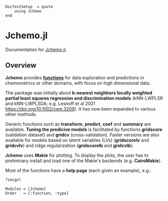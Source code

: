```@meta
DocTestSetup  = quote
    using Jchemo
end
```

# Jchemo.jl

Documentation for [Jchemo.jl](https://github.com/mlesnoff/Jchemo.jl).

## Overview

**Jchemo** provides [**functions**](https://github.com/mlesnoff/Jchemo.jl/blob/master/docs/src/domains.md) 
for data exploration and predictions in chemometrics or other domains, with focus on high dimensional data. 

The package was initially about **k-nearest neighbors locally weighted partial least squares regression 
and discrimination models** (kNN-LWPLSR and kNN-LWPLSDA; e.g. Lesnoff et al 2021 https://doi.org/10.1002/cem.3209).
It has now been expanded to various other methods. 

Generic functions such as **transform**, **predict**, **coef** and **summary** are available. 
**Tuning the predicive models** is facilitated by functions **gridscore** (validation dataset) and 
**gridcv** (cross-validation). Faster versions are also available for models based on latent variables (LVs) 
(**gridscorelv** and **gridcvlv**) and ridge regularization (**gridscorelb** and **gridcvlb**).

**Jchemo** uses **Makie** for plotting. To display the plots, the user has to preliminary install and load one 
of the Makie's backends (e.g. **CairoMakie**). 

Most of the functions have a **help page** (each given an example), e.g.:

```julia
?savgol
```

```@autodocs
Modules = [Jchemo]
Order   = [:function, :type]
```

